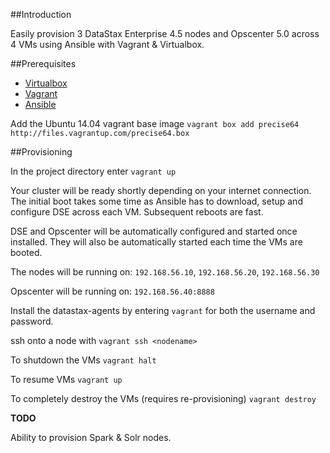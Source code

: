 ##Introduction

Easily provision 3 DataStax Enterprise 4.5 nodes and Opscenter 5.0 across 4 VMs using Ansible with Vagrant & Virtualbox.

##Prerequisites

* [Virtualbox](https://www.virtualbox.org/)
* [Vagrant](https://www.vagrantup.com/downloads)
* [Ansible](http://docs.ansible.com/intro_installation.html)

Add the Ubuntu 14.04 vagrant base image ```vagrant box add precise64 http://files.vagrantup.com/precise64.box```

##Provisioning

In the project directory enter ```vagrant up```

Your cluster will be ready shortly depending on your internet connection. The initial boot takes some time as Ansible has to download, setup and configure DSE across each VM. Subsequent reboots are fast.

DSE and Opscenter will be automatically configured and started once installed. They will also be automatically started each time the VMs are booted.

The nodes will be running on: ```192.168.56.10```, ```192.168.56.20```, ```192.168.56.30```

Opscenter will be running on: ```192.168.56.40:8888```

Install the datastax-agents by entering ```vagrant``` for both the username and password.

ssh onto a node with ```vagrant ssh <nodename>```

To shutdown the VMs ```vagrant halt```

To resume VMs ```vagrant up```

To completely destroy the VMs (requires re-provisioning) ```vagrant destroy```

**TODO**

Ability to provision Spark & Solr nodes.

